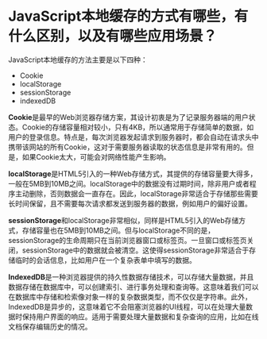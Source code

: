 # JavaScript本地缓存的方式有哪些，有什么区别，以及有哪些应用场景？

JavaScript本地缓存的方法主要是以下四种：
- Cookie
- localStorage
- sessionStorage
- indexedDB
  
**Cookie**是最早的Web浏览器存储方案，其设计初衷是为了记录服务器端的用户状态。Cookie的存储容量相对较小，只有4KB，所以通常用于存储简单的数据，如用户的登录信息。特点是，每次浏览器发起请求到服务器时，都会自动在请求头中携带该网站的所有Cookie，这对于需要服务器读取的状态信息是非常有用的。但是，如果Cookie太大，可能会对网络性能产生影响。

**localStorage**是HTML5引入的一种Web存储方式，其提供的存储容量要大得多，一般在5MB到10MB之间。localStorage中的数据没有过期时间，除非用户或者程序主动删除，否则数据会一直存在。因此，localStorage非常适合于存储那些需要长时间保留，且不需要每次请求都发送到服务器的数据，例如用户的偏好设置。

**sessionStorage**和localStorage非常相似，同样是HTML5引入的Web存储方式，存储容量也在5MB到10MB之间。但与localStorage不同的是，sessionStorage的生命周期只在当前浏览器窗口或标签页。一旦窗口或标签页关闭，sessionStorage中的数据就会被清空。这使得sessionStorage非常适合于存储临时的会话信息，比如用户在一个复杂表单中填写的数据。

**IndexedDB**是一种浏览器提供的持久性数据存储技术，可以存储大量数据，并且数据存储在数据库中，可以创建索引、进行事务处理和查询等。这意味着我们可以在数据库中存储和检索像对象一样的复杂数据类型，而不仅仅是字符串。此外，IndexedDB是异步的，这意味着它不会阻塞浏览器的UI线程，可以在处理大量数据时保持用户界面的响应。适用于需要处理大量数据和复杂查询的应用，比如在线文档保存编辑历史的情况。